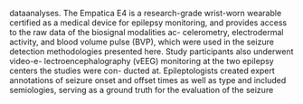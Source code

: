 dataanalyses.
The Empatica E4 is a research-grade wrist-worn wearable certified as a medical device
for epilepsy monitoring, and provides access to the raw data of the biosignal modalities ac-
celerometry, electrodermal activity, and blood volume pulse (BVP), which were used in the
seizure detection methodologies presented here. Study participants also underwent video-e-
lectroencephalography (vEEG) monitoring at the two epilepsy centers the studies were con-
ducted at. Epileptologists created expert annotations of seizure onset and offset times as well
as type and included semiologies, serving as a ground truth for the evaluation of the seizure